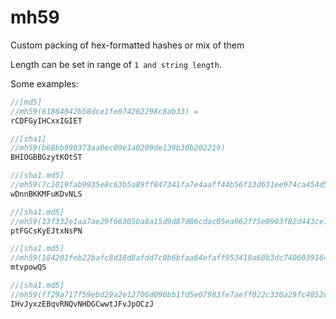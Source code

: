 mh59
====

Custom packing of hex-formatted hashes or mix of them


Length can be set in range of `1 and string length`.

Some examples:
```php
//[md5]
//mh59(61864042b58dce1fe074262298c8ab33) =
rCDFGyIHCxxIGIET

//[sha1]
//mh59(b68bb990373aa0ec09e1a0209de139b30b202219)
BHIOGBBGzytKOtST

//[sha1.md5]
//mh59(7c1019fab9935e8c63b5a89ff847341fa7e4aaff44b56f13d631ee974ca454d5441d0b19
wDnnBKKMFuKDvNLS

//[sha1.md5]
//mh59(33f332e1aa7ae29f66305ba8a15d9d87d86cdac05ea962ff5e0903f82d443ce71ce86c91)
ptFGCsKyEJtxNsPN

//[sha1.md5]
//mh59(184201feb22bafc8d18d8afdd7c0b6bfaa64efaff953418a60b3dc740603916428ce39d3, 8)
mtvpowQS

//[sha1.md5]
//mh59(ff29a717f59ebd29a2e12706d090bb1fd5e07983fe7aeff022c330a29fc4852d1e7d4463, 32)
IHvJyxzEBqvRNQvNHDGCwwtJFvJpOCzJ
```
